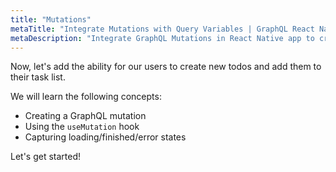 ```yaml
---
title: "Mutations"
metaTitle: "Integrate Mutations with Query Variables | GraphQL React Native Apollo Tutorial"
metaDescription: "Integrate GraphQL Mutations in React Native app to create new personal todos using the Mutation Component and handle loading and error states"
---
```


Now, let's add the ability for our users to create new todos and add them to
their task list.

We will learn the following concepts:

- Creating a GraphQL mutation
- Using the `useMutation` hook
- Capturing loading/finished/error states

Let's get started!
